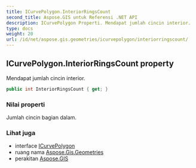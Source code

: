 ```yaml
---
title: ICurvePolygon.InteriorRingsCount
second_title: Aspose.GIS untuk Referensi .NET API
description: ICurvePolygon Properti. Mendapat jumlah cincin interior.
type: docs
weight: 20
url: /id/net/aspose.gis.geometries/icurvepolygon/interiorringscount/
---
```

## ICurvePolygon.InteriorRingsCount property

Mendapat jumlah cincin interior.

```csharp
public int InteriorRingsCount { get; }
```

### Nilai properti

Jumlah cincin bagian dalam.

### Lihat juga

* interface [ICurvePolygon](../)
* ruang nama [Aspose.Gis.Geometries](../../icurvepolygon/)
* perakitan [Aspose.GIS](../../../)


